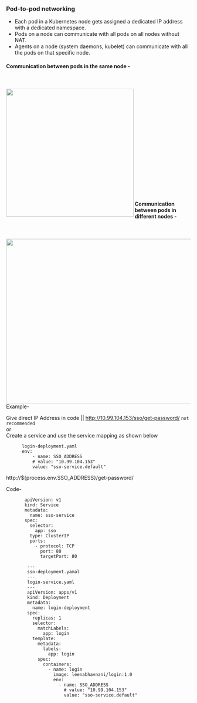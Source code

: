 ### Pod-to-pod networking

- Each pod in a Kubernetes node gets assigned a dedicated IP address with a dedicated namespace.
- Pods on a node can communicate with all pods on all nodes without NAT.
- Agents on a node (system daemons, kubelet) can communicate with all the pods on that specific node.

#### Communication between pods in the same node -
<br><br>
<img src="https://user-images.githubusercontent.com/61199820/128997429-bd4d063a-0697-4e5c-98ed-09daab22562a.png" align="left" height="348" width="348" >

<br><br><br><br><br><br><br><br><br><br><br><br><br><br> <br><br>


#### Communication between pods in different nodes -
<br><br>
<img src="https://user-images.githubusercontent.com/61199820/128999648-311e93bd-19c7-447c-8f71-28ad424b5966.png" align="left" height="448" width="548" >
<br><br><br><br><br><br><br><br><br><br><br><br><br><br> <br><br><br><br><br><br>


Example-  

Give direct IP Address in code  || http://10.99.104.153/sso/get-password/       `not recommended `  
or  
Create a service and use the service mapping as shown below   

          login-deployment.yaml  
          env:
              - name: SSO_ADDRESS
              # value: "10.99.104.153"
              value: "sso-service.default"   
              
 http://${process.env.SSO_ADDRESS}/get-password/ 

Code-  

           apiVersion: v1
           kind: Service
           metadata:
             name: sso-service
           spec:
             selector:
               app: sso
             type: ClusterIP
             ports:
               - protocol: TCP
                 port: 80
                 targetPort: 80
                 
            ---
            sso-deployment.yamal
            ---
            login-service.yaml
            ---            
            apiVersion: apps/v1
            kind: Deployment
            metadata:
              name: login-deployment
            spec:
              replicas: 1
              selector: 
                matchLabels:
                  app: login
              template:
                metadata:
                  labels:
                    app: login
                spec:
                  containers:
                    - name: login
                      image: leenabhavnani/login:1.0
                      env:
                        - name: SSO_ADDRESS
                          # value: "10.99.104.153"
                          value: "sso-service.default"
